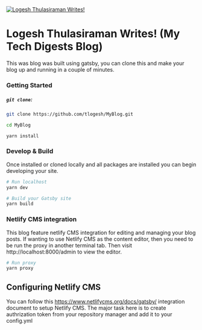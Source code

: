 <a href="https://blog.logesht.dev" target="_blank">
<img src="https://logesht.dev/img/blog_image.png" alt="Logesh Thulasiraman Writes!" />
</a>

<br/>

# Logesh Thulasiraman Writes! (My Tech Digests Blog)

This was blog was built using gatsby, you can clone this and make your blog up and running in a couple of minutes.

### Getting Started

##### `git clone`:

```sh
git clone https://github.com/tlogesh/MyBlog.git 

cd MyBlog

yarn install
```

### Develop & Build

Once installed or cloned locally and all packages are installed you can begin developing your site.

```sh
# Run localhost
yarn dev

# Build your Gatsby site
yarn build
```

### Netlify CMS integration
This blog feature netlify CMS integration for editing and managing your blog posts. If wanting to use Netlify CMS as the content editor, then you need to be run the proxy in another terminal tab. Then visit
http://localhost:8000/admin to view the editor.
```sh
# Run proxy
yarn proxy
```

## Configuring Netlify CMS
You can follow this https://www.netlifycms.org/docs/gatsby/ integration document to setup Netlify CMS. The major task here is to create authrization token from your repository manager and add it to your config.yml


